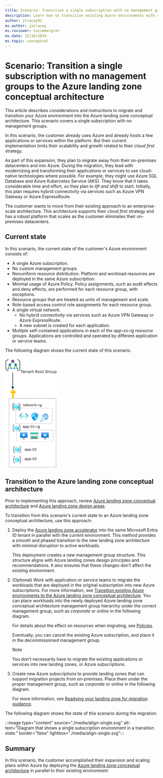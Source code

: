 ```yaml
---
title: Scenario- Transition a single subscription with no management groups to the Azure landing zone conceptual architecture
description: Learn how to transition existing Azure environments with a single subscription with no management groups into the Azure landing zone conceptual architecture.
author: jtracey93
ms.author: jatracey
ms.reviewer: tozimmergren
ms.date: 12/16/2024
ms.topic: conceptual
---
```


<!-- docutune:casing resourceType resourceTypes resourceId resourceIds -->

# Scenario: Transition a single subscription with no management groups to the Azure landing zone conceptual architecture

This article describes considerations and instructions to migrate and transition your Azure environment into the Azure landing zone conceptual architecture. This scenario covers a single subscription with no management groups.

In this scenario, the customer already uses Azure and already hosts a few applications or services within the platform. But their current implementation limits their scalability and growth related to their *cloud first* strategy.

As part of this expansion, they plan to migrate away from their on-premises datacenters and into Azure. During the migration, they lead with modernizing and transforming their applications or services to use cloud-native technologies where possible. For example, they might use Azure SQL Database and Azure Kubernetes Service (AKS). They know that it takes considerable time and effort, so they plan to *lift and shift* to start. Initially, this plan requires hybrid connectivity via services such as Azure VPN Gateway or Azure ExpressRoute.

The customer wants to move from their existing approach to an enterprise-scale architecture. This architecture supports their *cloud first* strategy and has a robust platform that scales as the customer eliminates their on-premises datacenters.

## Current state

In this scenario, the current state of the customer's Azure environment consists of:

- A single Azure subscription.
- No custom management groups.
- Nonuniform resource distribution. Platform and workload resources are deployed in the same Azure subscription.
- Minimal usage of Azure Policy. Policy assignments, such as audit effects and deny effects, are performed for each resource group, with exceptions.
- Resource groups that are treated as units of management and scale.
- Role-based access control role assignments for each resource group.
- A single virtual network.
  - No hybrid connectivity via services such as Azure VPN Gateway or Azure ExpressRoute.
  - A new subnet is created for each application.
- Multiple self-contained applications in each of the *app-xx-rg* resource groups. Applications are controlled and operated by different application or service teams.

The following diagram shows the current state of this scenario.

![Diagram that shows a single subscription environment.](./media/alz-align-scenario-single-sub.png)

## Transition to the Azure landing zone conceptual architecture

Prior to implementing this approach, review [Azure landing zone conceptual architecture](./index.md) and [Azure landing zone design areas](./design-areas.md).

To transition from this scenario's current state to an Azure landing zone conceptual architecture, use this approach:

1. Deploy the [Azure landing zone accelerator](./index.md#platform-landing-zone-accelerator) into the same Microsoft Entra ID tenant in parallel with the current environment. This method provides a smooth and phased transition to the new landing zone architecture with minimal disruption to active workloads.

   This deployment creates a new management group structure. This structure aligns with Azure landing zones design principles and recommendations. It also ensures that these changes don't affect the existing environment.

1. (Optional) Work with application or service teams to migrate the workloads that are deployed in the original subscription into new Azure subscriptions. For more information, see [Transition existing Azure environments to the Azure landing zone conceptual architecture](./../enterprise-scale/transition.md#move-resources-in-azure). You can place workloads into the newly deployed Azure landing zone conceptual architecture management group hierarchy under the correct management group, such as *corporate* or *online* in the following diagram.

   For details about the effect on resources when migrating, see [Policies](./../enterprise-scale/transition.md#policies).

   Eventually, you can cancel the existing Azure subscription, and place it in the decommissioned management group.

   > [!NOTE]
   > You don't necessarily have to migrate the existing applications or services into new landing zones, or Azure subscriptions.

1. Create new Azure subscriptions to provide landing zones that can support migration projects from on-premises. Place them under the proper management group, such as *corporate* or *online* in the following diagram.

   For more information, see [Readying your landing zone for migration guidance](../.././migrate/azure-migration-guide/ready-alz.md).

The following diagram shows the state of this scenario during the migration.

:::image type="content" source="./media/align-single.svg" alt-text="Diagram that shows a single subscription environment in a transition state." border="false" lightbox="./media/align-single.svg":::

## Summary

In this scenario, the customer accomplished their expansion and scaling plans within Azure by deploying the [Azure landing zone conceptual architecture](./index.md#azure-landing-zone-architecture) in parallel to their existing environment.
